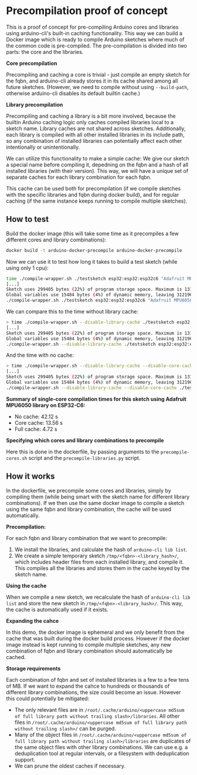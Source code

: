 # Precompilation proof of concept
This is a proof of concept for pre-compiling Arduino cores and libraries using arduino-cli's built-in caching functionality. This way we can build a Docker image which is ready to compile Arduino sketches where much of the common code is pre-compiled. The pre-compilation is divided into two parts: the core and the libraries. 

**Core precompilation**

Precompiling and caching a core is trivial - just compile an empty sketch for the fqbn, and arduino-cli already stores it in its cache shared among all future sketches. (However, we need to compile without using `--build-path`, otherwise arduino-cli disables its default builtin cache.)

**Library precompilation**

Precompiling and caching a library is a bit more involved, because the builtin Arduino caching logic only caches compiled libraries local to a sketch name. Library caches are not shared across sketches. Additionally, each library is compiled with all other installed libraries in its include path, so any combination of installed libraries can potentially affect each other intentionally or unintentionally.

We can utilize this functionality to make a simple cache: We give our sketch a special name before compiling it, depedning on the fqbn and a hash of all installed libraries (with their version). This way, we will have a unique set of separate caches for each library combination for each fqbn.

This cache can be used both for precompilation (if we compile sketches with the specific libraries and fqbn during docker build), and for regular caching (if the same instance keeps running to compile multiple sketches).

## How to test

Build the docker image (this will take some time as it precompiles a few different cores and library combinations):
```bash
docker build -t arduino-docker-precompile arduino-docker-precompile
```

Now we can use it to test how long it takes to build a test sketch (while using only 1 cpu):

```bash
time ./compile-wrapper.sh ./testsketch esp32:esp32:esp32c6 "Adafruit MPU6050" 
[...]
Sketch uses 299405 bytes (22%) of program storage space. Maximum is 1310720 bytes.
Global variables use 15484 bytes (4%) of dynamic memory, leaving 312196 bytes for local variables. Maximum is 327680 bytes.
./compile-wrapper.sh ./testsketch esp32:esp32:esp32c6 "Adafruit MPU6050"  0.01s user 0.02s system 0% cpu 4.718 total
```

We can compare this to the time without library cache:
```bash
> time ./compile-wrapper.sh --disable-library-cache ./testsketch esp32:esp32:esp32c6 "Adafruit MPU6050"
[...]
Sketch uses 299405 bytes (22%) of program storage space. Maximum is 1310720 bytes.
Global variables use 15484 bytes (4%) of dynamic memory, leaving 312196 bytes for local variables. Maximum is 327680 bytes.
./compile-wrapper.sh --disable-library-cache ./testsketch esp32:esp32:esp32c6  0.01s user 0.01s system 0% cpu 13.568 total
```

And the time with no cache:
```bash
> time ./compile-wrapper.sh --disable-library-cache --disable-core-cache ./testsketch esp32:esp32:esp32c6 "Adafruit MPU6050"
[...]
Sketch uses 299405 bytes (22%) of program storage space. Maximum is 1310720 bytes.
Global variables use 15484 bytes (4%) of dynamic memory, leaving 312196 bytes for local variables. Maximum is 327680 bytes.
./compile-wrapper.sh --disable-library-cache --disable-core-cache ./testsketc  0.01s user 0.02s system 0% cpu 42.123 total
```
**Summary of single-core compilation times for this sketch using Adafruit MPU6050 library on ESP32-C6:**
- No cache: 42.12 s
- Core cache: 13.56 s
- Full cache: 4.72 s

**Specifying which cores and library combinations to precompile**

Here this is done in the dockerfile, by passing arguments to the `precompile-cores.sh` script and the `precompile-libraries.py` script.

## How it works

In the dockerfile, we precompile some cores and libraries, simply by compiling them (while being smart with the sketch name for different library combinations). If we then use the same docker image to compile a sketch using the same fqbn and library combination, the cache will be used automatically.

**Precompilation:**

For each fqbn and library combination that we want to precompile:
1. We install the libraries, and calculate the hash of `arduino-cli lib list`.
2. We create a simple temporary sketch `/tmp/<fqbn>-<library_hash>/`, which includes header files from each installed library, and compile it. This compiles all the libraries and stores them in the cache keyed by the sketch name.

**Using the cache**

When we compile a new sketch, we recalculate the hash of `arduino-cli lib list` and store the new sketch in `/tmp/<fqbn>-<library_hash>/`. This way, the cache is automatically used if it exists.

**Expanding the cahce**

In this demo, the docker image is ephemeral and we only benefit from the cache that was built during the docker build process. However if the docker image instead is kept running to compile multiple sketches, any new combination of fqbn and library combination should automatically be cached.

**Storage requirements**

Each combination of fqbn and set of installed libraries is a few to a few tens of MB. If we want to expand the cahce to hundreds or thousands of different library combinations, the size could become an issue. However this could potentially be mitigated:

- The only relevant files are in `/root/.cache/arduino/<uppercase md5sum of full library path without trailing slash>/libraries`. All other files in `/root/.cache/arduino/<uppercase md5sum of full library path without trailing slash>/` can be purged.
- Many of the object files in `/root/.cache/arduino/<uppercase md5sum of full library path without trailing slash>/libraries` are duplicates of the same object files with other library combinations. We can use e.g. a deduplication tool at regular intervals, or a filesystem with deduplication support.
- We can prune the oldest caches if necessary.